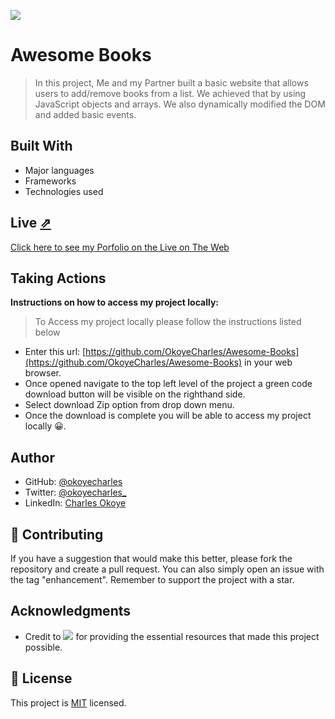 ![](https://img.shields.io/badge/Microverse-blueviolet)

# Awesome Books

> In this project, Me and my Partner built a basic website that allows users to add/remove books from a list. We achieved that by using JavaScript objects and arrays. We also dynamically modified the DOM and added basic events.


## Built With

- Major languages
- Frameworks
- Technologies used

## Live [⇗](https://okoyecharles.github.io/Awesome-Books/)

[Click here to see my Porfolio on the Live on The Web](https://okoyecharles.github.io/Awesome-Books/)


## Taking Actions
**Instructions on how to access my project locally:** 
> To Access my project locally please follow the instructions listed below
- Enter this url: [https://github.com/OkoyeCharles/Awesome-Books](https://github.com/OkoyeCharles/Awesome-Books) in your web browser.
- Once opened navigate to the top left level of the project a green code download button will be visible on the righthand side.
- Select download Zip option from drop down menu.
- Once the download is complete you will be able to access my project locally 😀. 

## Author

- GitHub: [@okoyecharles](https://github.com/okoyecharles)
- Twitter: [@okoyecharles_](https://twitter.com/okoyecharles_)
- LinkedIn: [Charles Okoye](https://linkedin.com/in/charles-okoye-633374236/)

## 🤝 Contributing

If you have a suggestion that would make this better, please fork the repository and create a pull request. You can also simply open an issue with the tag "enhancement". Remember to support the project with a star. 

## Acknowledgments

- Credit to ![](https://img.shields.io/badge/Microverse-blueviolet) for providing the essential resources that made this project possible.

## 📝 License

This project is [MIT](./MIT.md) licensed.
